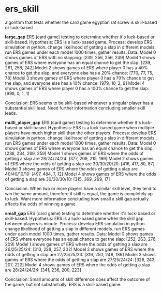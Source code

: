 # ers_skill
algorithm that tests whether the card game egyptian rat screw is skill-based or luck-based

**large_gap**
ERS (card game) testing to determine whether it's luck-based or skill-based. 
Hypothesis: ERS is a luck-based game.
Process: develop ERS simulation in python. change likelihood of getting a slap in different models. run ERS games under each model 1000 times, gather results.
Data:
Model 0 shows games of ERS with no slapping: [239, 256, 256, 249]
Model 1 shows games of ERS where everyone has an equal chance to get the slap: [239, 261, 258, 242]
Model 2 shows games of ERS where player 0 has a 40% chance to get the slap, and everyone else has a 20% chance: [770, 77, 75, 78]
Model 3 shows games of ERS where player 0 has a 70% chance to get the slap, and everyone else has a 10% chance: [979, 10, 2, 9]
Model 4 shows games of ERS where player 0 has a 100% chance to get the slap: [998, 0, 1, 1]

Conclusion: ERS seems to be skill-based whenever a singular player has a substantial skill lead. Need further information concluding smaller skill leads.

**multi_player_gap**
ERS (card game) testing to determine whether it's luck-based or skill-based. 
Hypothesis: ERS is a luck-based game when multiple players have much higher skill than the other players.
Process: develop ERS simulation in python. change likelihood of getting a slap in different models. run ERS games under each model 1000 times, gather results.
Data:
Model 0 shows games of ERS where everyone has an equal chance to get the slap: [238, 234, 269, 259]
Model 1 shows games of ERS where the odds of getting a slap are 28/24/24/24: [377, 209, 215, 199]
Model 2 shows games of ERS where the odds of getting a slap are 30/30/20/20: [416, 417, 80, 87]
Model 3 shows games of ERS where the odds of getting a slap are 40/40/10/10: [497, 484, 7, 12]
Model 4 shows games of ERS where the odds of getting a slap are 30/30/30/10: [315, 369, 299, 17]

Conclusion: When two or more players have a similar skill level, they tend to win the same amount, therefore if skill is equal, the game is completely up to luck. Want more information concluding how small a skill gap actually affects the odds of winning a game.

**small_gap**
ERS (card game) testing to determine whether it's luck-based or skill-based. 
Hypothesis: ERS is a luck-based game when the skill gap between players is minute.
Process: develop ERS simulation in python. change likelihood of getting a slap in different models. run ERS games under each model 1000 times, gather results.
Data:
Model 0 shows games of ERS where everyone has an equal chance to get the slap: [252, 263, 276, 209]
Model 1 shows games of ERS where the odds of getting a slap are 26/25/25/24: [313, 228, 257, 202]
Model 2 shows games of ERS where the odds of getting a slap are 27/25/25/23: [316, 250, 248, 186]
Model 3 shows games of ERS where the odds of getting a slap are 27/25/24/24: [328, 243, 207, 222]
Model 4 shows games of ERS where the odds of getting a slap are 28/24/24/24: [341, 236, 200, 223]

Conclusion: Small amounts of skill difference does affect the outcome of the game, but not substantially. ERS is a skill-based game.

